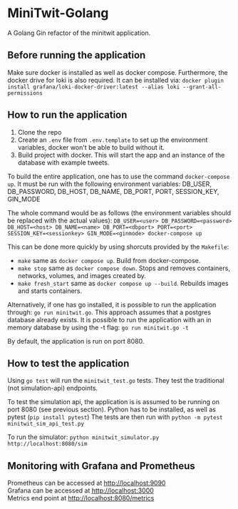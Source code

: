 # MiniTwit-Golang

A Golang Gin refactor of the minitwit application.

## Before running the application

Make sure docker is installed as well as docker compose.
Furthermore, the docker drive for loki is also required. It can be installed via:
`docker plugin install grafana/loki-docker-driver:latest --alias loki --grant-all-permissions`

## How to run the application

1. Clone the repo
2. Create an `.env` file from `.env.template` to set up the environment variables, docker won't be able to build without it.
2. Build project with docker. This will start the app and an instance of the database with example tweets.

To build the entire application, one has to use the command `docker-compose up`. It must be run with the following environment variables: DB_USER, DB_PASSWORD, DB_HOST, DB_NAME, DB_PORT, PORT, SESSION_KEY, GIN_MODE

The whole command would be as follows (the environment variables should be replaced with the actual values):
`DB_USER=<user> DB_PASSWORD=<password> DB_HOST=<host> DB_NAME=<name> DB_PORT=<dbport> PORT=<port> SESSION_KEY=<sessionkey> GIN_MODE=<ginmode> docker-compose up`

This can be done more quickly by using shorcuts provided by the `Makefile`:
- `make` same as `docker compose up`. Build from docker-compose.
- `make stop` same as `docker compose down`. Stops and removes containers, networks, volumes, and images created by.
- `make fresh_start` same as `docker compose up --build`. Rebuilds images and starts containers. 

Alternatively, if one has go installed, it is possible to run the application through: `go run minitwit.go`.
This approach assumes that a postgres database already exists. It is possible to run the application with an in memory database by using the -t flag: `go run minitwit.go -t`

By default, the application is run on port 8080.

## How to test the application

Using `go test` will run the `minitwit_test.go` tests. They test the traditional (not simulation-api) endpoints.

To test the simulation api, the application is is assumed to be running on port 8080 (see previous section).
Python has to be installed, as well as pytest (`pip install pytest`)
The tests are then run with `python -m pytest minitwit_sim_api_test.py`

To run the simulator: `python minitwit_simulator.py http://localhost:8080/sim`

## Monitoring with Grafana and Prometheus
Prometheus can be accessed at [http://localhost:9090](http://localhost:9090)  
Grafana can be accessed at [http://localhost:3000](http://localhost:3000)  
Metrics end point at [http://localhost:8080/metrics](http://localhost:8080/metrics)